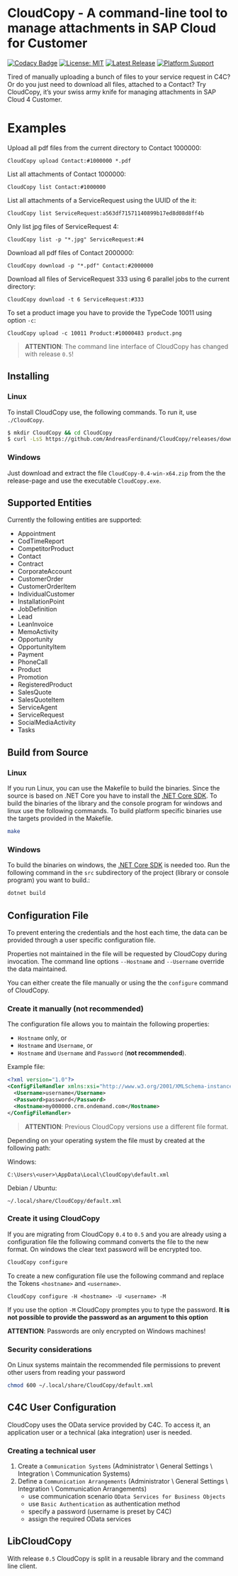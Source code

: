 # CloudCopy - A command-line tool to manage attachments in SAP Cloud for Customer

[![Codacy Badge](https://app.codacy.com/project/badge/Grade/cd9db6880b7b4ee5885ae7726b626c98)](https://www.codacy.com/manual/AndreasFerdinand/CloudCopy?utm_source=github.com&amp;utm_medium=referral&amp;utm_content=AndreasFerdinand/CloudCopy&amp;utm_campaign=Badge_Grade)
[![License: MIT](https://img.shields.io/badge/License-MIT-yellow.svg)](LICENSE)
[![Latest Release](https://img.shields.io/github/v/tag/AndreasFerdinand/CloudCopy?label=latest+release&sort=semver)](https://github.com/AndreasFerdinand/CloudCopy/releases/latest)
[![Platform Support](https://img.shields.io/badge/platform-win--64%20%7C%20linux--64-brightgreen)](https://github.com/AndreasFerdinand/CloudCopy/releases)

Tired of manually uploading a bunch of files to your service request in C4C? Or do you just need to download all files, attached to a Contact? Try CloudCopy, it’s your swiss army knife for managing attachments in SAP Cloud 4 Customer.

# Examples

Upload all pdf files from the current directory to Contact 1000000:
```
CloudCopy upload Contact:#1000000 *.pdf
```

List all attachments of Contact 1000000:
```
CloudCopy list Contact:#1000000
```

List all attachments of a ServiceRequest using the UUID of the it:
```
CloudCopy list ServiceRequest:a563df71571140899b17ed8d08d8ff4b
```

Only list jpg files of ServiceRequest 4:
```
CloudCopy list -p "*.jpg" ServiceRequest:#4
```

Download all pdf files of Contact 2000000:
```
CloudCopy download -p "*.pdf" Contact:#2000000
```

Download all files of ServiceRequest 333 using 6 parallel jobs to the current directory:
```
CloudCopy download -t 6 ServiceRequest:#333
```

To set a product image you have to provide the TypeCode 10011 using option `-c`:
```
CloudCopy upload -c 10011 Product:#10000483 product.png
```

> **ATTENTION**: The command line interface of CloudCopy has changed with release `0.5`!

## Installing
### Linux
To install CloudCopy use, the following commands. To run it, use `./CloudCopy`.

```bash
$ mkdir CloudCopy && cd CloudCopy
$ curl -LsS https://github.com/AndreasFerdinand/CloudCopy/releases/download/v0.4/CloudCopy-0.4-linux-x64.tar.gz | tar xzv
```

### Windows
Just download and extract the file `CloudCopy-0.4-win-x64.zip` from the the release-page and use the executable `CloudCopy.exe`.

## Supported Entities
Currently the following entities are supported:

* Appointment
* CodTimeReport
* CompetitorProduct
* Contact
* Contract
* CorporateAccount
* CustomerOrder
* CustomerOrderItem
* IndividualCustomer
* InstallationPoint
* JobDefinition
* Lead
* LeanInvoice
* MemoActivity
* Opportunity
* OpportunityItem
* Payment
* PhoneCall
* Product
* Promotion
* RegisteredProduct
* SalesQuote
* SalesQuoteItem
* ServiceAgent
* ServiceRequest
* SocialMediaActivity
* Tasks

## Build from Source
### Linux
If you run Linux, you can use the Makefile to build the binaries. Since the source is based on .NET Core you have to install the [.NET Core SDK](https://docs.microsoft.com/en-us/dotnet/core/install/linux). To build the binaries of the library and the console program for windows and linux use the following commands. To build platform specific binaries use the targets provided in the Makefile.

```bash
make
```

### Windows
To build the binaries on windows, the [.NET Core SDK](https://docs.microsoft.com/en-us/dotnet/core/install/windows) is needed too. Run the following command in the `src` subdirectory of the project (library or console program) you want to build.:

```bat
dotnet build
```

## Configuration File
To prevent entering the credentials and the host each time, the data can be provided through a user specific configuration file.

Properties not maintained in the file will be requested by CloudCopy during invocation. The command line options `--Hostname` and `--Username` override the data maintained.

You can either create the file manually or using the the `configure` command of CloudCopy.

### Create it manually (not recommended)
The configuration file allows you to maintain the following properties:

* `Hostname` only, or
* `Hostname` and `Username`, or
* `Hostname` and `Username` and `Password` (**not recommended**).

Example file:
```xml
<?xml version="1.0"?>
<ConfigFileHandler xmlns:xsi="http://www.w3.org/2001/XMLSchema-instance" xmlns:xsd="http://www.w3.org/2001/XMLSchema">
  <Username>username</Username>
  <Password>password</Password>
  <Hostname>my000000.crm.ondemand.com</Hostname>
</ConfigFileHandler>
```

> **ATTENTION**: Previous CloudCopy versions use a different file format.

Depending on your operating system the file must by created at the following path:

Windows:
```
C:\Users\<user>\AppData\Local\CloudCopy\default.xml
```

Debian / Ubuntu:
```
~/.local/share/CloudCopy/default.xml
```

### Create it using CloudCopy

If you are migrating from CloudCopy `0.4` to `0.5` and you are already using a configuration file the following command converts the file to the new format. On windows the clear text password will be encrypted too.

```bat
CloudCopy configure
```

To create a new configuration file use the following command and replace the Tokens `<hostname>` and `<username>`.

```
CloudCopy configure -H <hostname> -U <username> -M
```

If you use the option `-M` CloudCopy promptes you to type the password. **It is not possible to provide the password as an argument to this option**

**ATTENTION**: Passwords are only encrypted on Windows machines!

### Security considerations
On Linux systems maintain the recommended file permissions to prevent other users from reading your password
```bash
chmod 600 ~/.local/share/CloudCopy/default.xml
```

## C4C User Configuration
CloudCopy uses the OData service provided by C4C. To access it, an application user or a technical (aka integration) user is needed.

### Creating a technical user
1) Create a `Communication Systems` (Administrator \ General Settings \ Integration \ Communication Systems)
2) Define a `Communication Arrangements` (Administrator \ General Settings \ Integration \ Communication Arrangements)
   - use communication scenario `OData Services for Business Objects`
   - use `Basic Authentication` as authentication method
   - specify a password (username is preset by C4C)
   - assign the required OData services
  

## LibCloudCopy
With release `0.5` CloudCopy is split in a reusable library and the command line client.